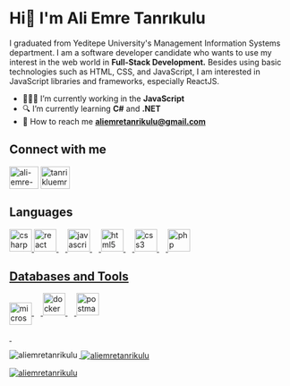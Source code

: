 <h1>Hi👋 I&#39;m Ali Emre Tanrıkulu</h1>  

<p>I graduated from Yeditepe University's Management Information Systems department. I am a software developer candidate who wants to use my interest in the web world in <strong>Full-Stack Development.</strong> Besides using basic technologies such as HTML, CSS, and JavaScript, I am interested in JavaScript libraries and frameworks, especially ReactJS. </p>

- 👨🏽‍💻 I’m currently working in the **JavaScript** 
- 🔍 I’m currently learning **C#** and **.NET**
- 📧 How to reach me **aliemretanrikulu@gmail.com**



<h2 align="left">Connect with me</h2>

<p align="left">
<a href="https://linkedin.com/in/ali-emre-tanrikulu" target="blank"><img align="center" src="https://raw.githubusercontent.com/rahuldkjain/github-profile-readme-generator/master/src/images/icons/Social/linked-in-alt.svg" alt="ali-emre-tanrikulu" height="40" width="52" /></a>
<a href="https://instagram.com/tanrikluemre" target="blank"><img align="center" src="https://raw.githubusercontent.com/rahuldkjain/github-profile-readme-generator/master/src/images/icons/Social/instagram.svg" alt="tanrikluemre" height="40" width="52" /></a>
</p>


<h2 align="left">Languages</h2>

<div align="left">
  <a class="no-underline" href="https://learn.microsoft.com/tr-tr/dotnet/csharp/">
    <img src="https://cdn.jsdelivr.net/gh/devicons/devicon/icons/csharp/csharp-original.svg" height="40" alt="csharp logo"/>
  <img src="https://cdn.jsdelivr.net/gh/devicons/devicon/icons/react/react-original.svg" height="40" alt="react logo"/>
  <img width="12" />
  <img src="https://cdn.jsdelivr.net/gh/devicons/devicon/icons/javascript/javascript-original.svg" height="40" alt="javascript logo"/>
  <img width="12" />
  <img src="https://cdn.jsdelivr.net/gh/devicons/devicon/icons/html5/html5-original.svg" height="40" alt="html5 logo"/>
  <img width="12" />
  <img src="https://cdn.jsdelivr.net/gh/devicons/devicon/icons/css3/css3-original.svg" height="40" alt="css3 logo"/>
  <img width="12" />
  <img src="https://cdn.jsdelivr.net/gh/devicons/devicon/icons/php/php-original.svg" height="40" alt="php logo"/>
</div>


<h2 align="left">Databases and Tools</h2>

<div align="left">
  <a href="[https://linkedin.com/in/ali-emre-tanrikulu](https://www.microsoft.com/tr-tr/sql-server/)"<img src="https://cdn.jsdelivr.net/gh/devicons/devicon/icons/microsoftsqlserver/microsoftsqlserver-plain.svg" target="blank"><img align="center" height="40" alt="microsoftsqlserver logo"/>
  <img width="12" />
  
  <img src="https://cdn.jsdelivr.net/gh/devicons/devicon/icons/docker/docker-original.svg" height="40" alt="docker logo"  />
  <img width="12" />
  
  <img src="https://cdn.simpleicons.org/postman/FF6C37" height="40" alt="postman logo"  />
</div>

<p>&nbsp;</p>

<p><img align="left" src="https://github-readme-stats.vercel.app/api/top-langs?username=aliemretanrikulu&show_icons=true&locale=en&layout=compact" alt="aliemretanrikulu" /></p>

<p>&nbsp;<img align="center" src="https://github-readme-stats.vercel.app/api?username=aliemretanrikulu&show_icons=true&locale=en" alt="aliemretanrikulu" /></p>

<p><img align="center" src="https://github-readme-streak-stats.herokuapp.com/?user=aliemretanrikulu&" alt="aliemretanrikulu" /></p>

